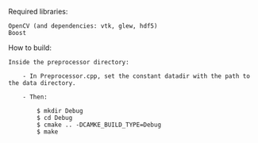 Required libraries:

    OpenCV (and dependencies: vtk, glew, hdf5)
    Boost

How to build:

    Inside the preprocessor directory:
        
        - In Preprocessor.cpp, set the constant datadir with the path to the data directory.

        - Then:

            $ mkdir Debug
            $ cd Debug
            $ cmake .. -DCAMKE_BUILD_TYPE=Debug
            $ make


